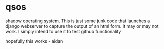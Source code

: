 # qsos
shadow operating system. 
This is just some junk code that launches a django webserver to capture the output of an html form. 
It may or may not work. I simply intend to use it to test github functionality

hopefully this works - aidan
